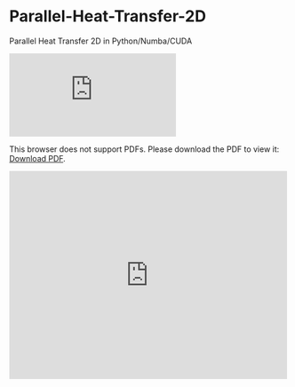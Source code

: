 # Parallel-Heat-Transfer-2D
Parallel Heat Transfer 2D in Python/Numba/CUDA

<object data="https://github.com/grzedzicki/Parallel-Heat-Transfer-2D/blob/main/RaportCUDA.pdf" type="application/pdf" width="700px" height="700px">
    <embed src="https://github.com/grzedzicki/Parallel-Heat-Transfer-2D/blob/main/RaportCUDA.pdf">
        <p>This browser does not support PDFs. Please download the PDF to view it: <a href="http://yoursite.com/the.pdf">Download PDF</a>.</p>
    </embed>
</object>
<embed src="https://drive.google.com/viewerng/
viewer?embedded=true&url=https://github.com/grzedzicki/Parallel-Heat-Transfer-2D/blob/main/RaportCUDA.pdf" width="500" height="375">
